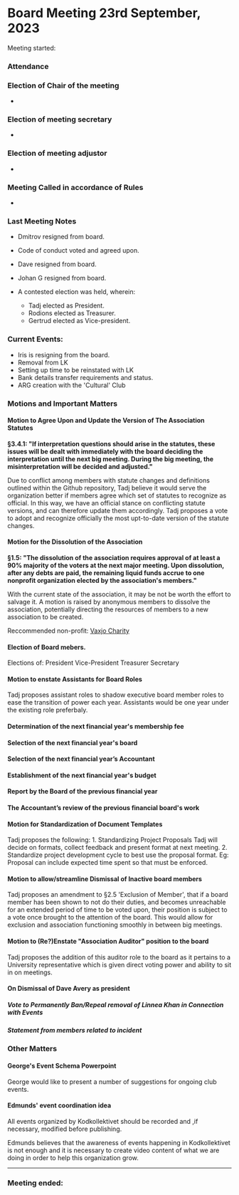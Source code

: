 # Board Meeting 23rd September, 2023

Meeting started:

### Attendance

### Election of Chair of the meeting
- 
### Election of meeting secretary
- 
### Election of meeting adjustor
- 
### Meeting Called in accordance of Rules
- 

### Last Meeting Notes
- Dmitrov resigned from board.
- Code of conduct voted and agreed upon.
- Dave resigned from board.
- Johan G resigned from board.

- A contested election was held, wherein:
    - Tadj elected as President.
    - Rodions elected as Treasurer.
    - Gertrud elected as Vice-president.


### Current Events:
- Iris is resigning from the board.
- Removal from LK
- Setting up time to be reinstated with LK
- Bank details transfer requirements and status.
- ARG creation with the 'Cultural' Club


### Motions and Important Matters

#### Motion to Agree Upon and Update the Version of The Association Statutes
**§3.4.1: "If interpretation questions should arise in the statutes, these issues will be dealt with immediately with the board deciding the interpretation until the next big meeting. During the big meeting, the misinterpretation will be decided and adjusted."**

Due to conflict among members with statute changes and definitions outlined within the Github repository, Tadj believe it would serve the organization better if members agree which set of statutes to recognize as official. In this way, we have an official stance on conflicting statute versions, and can therefore update them accordingly.
Tadj proposes a vote to adopt and recognize officially the most upt-to-date version of the statute changes.

#### Motion for the Dissolution of the Association
**§1.5: "The dissolution of the association requires approval of at least a 90% majority of the voters at the next major meeting. Upon dissolution, after any debts are paid, the remaining liquid funds accrue to one nonprofit organization elected by the association's members."**

With the current state of the association, it may be not be worth the effort to salvage it. A motion is raised by anonymous members to dissolve the association, potentially directing the resources of members to a new association to be created. 

Reccommended non-profit: [Vaxjo Charity](https://vaxjocharity.se/)

#### Election of Board mebers.
Elections of:
    President
    Vice-President
    Treasurer
    Secretary


#### Motion to enstate Assistants for Board Roles
Tadj proposes assistant roles to shadow executive board member roles to ease the transition of power each year. Assistants would be one year under the existing role preferbaly.

#### Determination of the next financial year's membership fee

#### Selection of the next financial year's board

#### Selection of the next financial year’s Accountant

#### Establishment of the next financial year's budget

#### Report by the Board of the previous financial year

#### The Accountant’s review of the previous financial board's work


#### Motion for Standardization of Document Templates
Tadj proposes the following:
    1. Standardizing Project Proposals
        Tadj will decide on formats, collect feedback and present format at next meeting. 
    2. Standardize project development cycle to best use the proposal format. 
    Eg: Proposal can include expected time spent so that must be enforced.


#### Motion to allow/streamline Dismissal of Inactive board members
Tadj proposes an amendment to §2.5 'Exclusion of Member', that if a board member has been shown to not do their duties, and becomes unreachable for an extended period of time to be voted upon, their position is subject to a vote once brought to the attention of the board. This would allow for exclusion and association functioning smoothly in between big meetings.


#### Motion to (Re?)Enstate "Association Auditor" position to the board
Tadj proposes the addition of this auditor role to the board as it pertains to a University representative which is given direct voting power and ability to sit in on meetings.


#### On Dismissal of Dave Avery as president

##### Vote to Permanently Ban/Repeal removal of Linnea Khan in Connection with Events

##### Statement from members related to incident

### Other Matters
#### George's Event Schema Powerpoint
George would like to present a number of suggestions for ongoing club events.
#### Edmunds' event coordination idea
 All events organized by Kodkollektivet should be recorded and ,if necessary, modified before publishing. 

Edmunds believes that the awareness of events happening in Kodkollektivet is not enough and it is necessary to create video content of what we are doing in order to help this organization grow.


--------------------------------------------
### Meeting ended:
